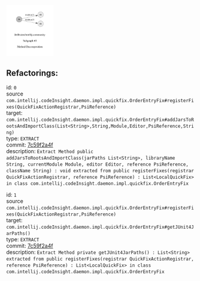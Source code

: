<img src=subgraph_atomic_3.svg width=25%>

## Refactorings:

id: `0`\
source `com.intellij.codeInsight.daemon.impl.quickfix.OrderEntryFix#registerFixes(QuickFixActionRegistrar,PsiReference)`\
target: `com.intellij.codeInsight.daemon.impl.quickfix.OrderEntryFix#addJarsToRootsAndImportClass(List<String>,String,Module,Editor,PsiReference,String)`\
type: `EXTRACT`\
commit: [7c59f2a4f](https://github.com/JetBrains/intellij-community/commit/7c59f2a4f9b03a9e48ca15554291a03477aa19c1)\
description: `Extract Method public addJarsToRootsAndImportClass(jarPaths List<String>, libraryName String, currentModule Module, editor Editor, reference PsiReference, className String) : void extracted from public registerFixes(registrar QuickFixActionRegistrar, reference PsiReference) : List<LocalQuickFix> in class com.intellij.codeInsight.daemon.impl.quickfix.OrderEntryFix`

id: `1`\
source `com.intellij.codeInsight.daemon.impl.quickfix.OrderEntryFix#registerFixes(QuickFixActionRegistrar,PsiReference)`\
target: `com.intellij.codeInsight.daemon.impl.quickfix.OrderEntryFix#getJUnit4JarPaths()`\
type: `EXTRACT`\
commit: [7c59f2a4f](https://github.com/JetBrains/intellij-community/commit/7c59f2a4f9b03a9e48ca15554291a03477aa19c1)\
description: `Extract Method private getJUnit4JarPaths() : List<String> extracted from public registerFixes(registrar QuickFixActionRegistrar, reference PsiReference) : List<LocalQuickFix> in class com.intellij.codeInsight.daemon.impl.quickfix.OrderEntryFix`

